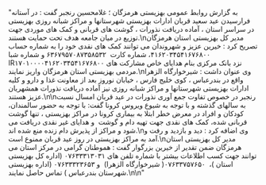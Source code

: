  "به گزارش روابط عمومی بهزیستی هرمزگان ؛ غلامحسین رنجبر گفت : در آستانه فرارسیدن عید سعید قربان ادارات بهزیستی شهرستانها و مراکز شبانه روزی بهزیستی در سراسر استان ، آماده دریافت نذورات ، گوشت های قربانی و کمک های موردی جهت توزیع در میان جامعه هدف تحت حمایت هستند.\nمدیر کل بهزیستی استان هرمزگان تصریح کرد : خیرین عزیز و شهروندان می توانند کمک های نقدی خود را به شماره حساب ۴۱۶۲۰۳۴۵۴۱۶۷۶۸۰۰، شماره کارت  ۶۳۶۷۹۵۷۰۸۷۳۵۸۵۳۲ و شماره شبا  IR۱۷۰۱۰۰۰۰۴۱۶۲۰۳۴۵۴۱۶۷۶۸۰۰ نزد بانک مرکزی بنام هدایای خاص مشارکت های مردمی بهزیستی استان هرمزگان واریز نمایند.\nوی عنوان داشت : شیرخوارگاه الزهرا واقع در بندرعباس ، کوی خلیج فارس ، خیابان نوروز بعد از معاونت غذا و دارو و کلیه ادارات بهزیستی شهرستانها و مراکز شبانه روزی نیز آماده دریافت نذورات همشهریان عزیز هستند.\n\nرنجبر در خصوص تفاوت جمع آوری نذورات در عید قربان امسال نسبت به سالهای گذشته و با توجه به شیوع ویروس کرونا گفت: با توجه به حضور سالمندان، کودکان و افراد در معرض خطر ابتلا به بیماری کرونا در مراکز بهزیستی ، تنها گوشت قربانی شده، کمک های نقدی جهت تهیه دام و گوشت  و هدایای غیر نقدی دریافت می شود و مراکز از پذیرش دام زنده منع شده اند.\nوی اضافه کرد : دید و بازدید و رفت و آمد به مراکز بهزیستی در روز عید قربان ممنوع است.\nمدیر کل بهزیستی استان هرمزگان ضمن تقدیر از خیرین بزرگوار گفت : هموطنان گرامی در مرکز استان می توانند جهت کسب اطلاعات بیشتر با شماره تلفن های ۰۷۶۳۳۳۱۳۰۳۱ (اداره کل بهزیستی استان )،  ۰۷۶۳۳۷۵۷۶۵۰( شیرخوارگاه الزهرا)  و ۰۷۶۳۳۳۲۳۶۵۳ (اداره بهزیستی شهرستان بندرعباس ) تماس حاصل نمایند.\n\n"

